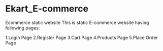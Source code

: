 # Ekart_E-commerce
Ecommerce static website
This is static E-commerce website having following pages:

1.Login Page
2.Register Page
3.Cart Page
4.Products Page
5.Place Order Page
